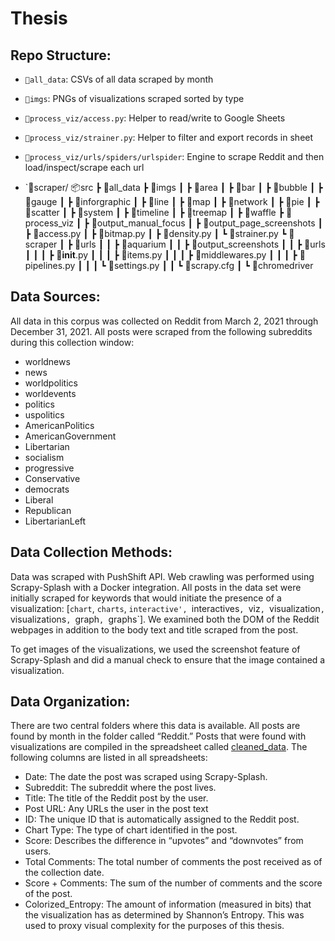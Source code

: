 # Thesis

## Repo Structure:

- `📂all_data`: CSVs of all data scraped by month
- `📂imgs`: PNGs of visualizations scraped sorted by type
- `📂process_viz/access.py`: Helper to read/write to Google Sheets
- `📂process_viz/strainer.py`: Helper to filter and export records in  sheet
- `📂process_viz/urls/spiders/urlspider`: Engine to scrape Reddit and then load/inspect/scrape each url

- `📂scraper/
📦src
 ┣ 📂all_data
 ┣ 📂imgs
 ┃ ┣ 📂area
 ┃ ┣ 📂bar
 ┃ ┣ 📂bubble
 ┃ ┣ 📂gauge
 ┃ ┣ 📂inforgraphic
 ┃ ┣ 📂line
 ┃ ┣ 📂map
 ┃ ┣ 📂network
 ┃ ┣ 📂pie
 ┃ ┣ 📂scatter
 ┃ ┣ 📂system
 ┃ ┣ 📂timeline
 ┃ ┣ 📂treemap
 ┃ ┣ 📂waffle
 ┣ 📂process_viz
 ┃ ┣ 📂output_manual_focus
 ┃ ┣ 📂output_page_screenshots
 ┃ ┣ 📜access.py
 ┃ ┣ 📜bitmap.py
 ┃ ┣ 📜density.py
 ┃ ┗ 📜strainer.py
 ┗ 📂scraper
 ┃ ┣ 📂urls
 ┃ ┃ ┣ 📂aquarium
 ┃ ┃ ┣ 📂output_screenshots
 ┃ ┃ ┣ 📂urls
 ┃ ┃ ┃ ┣ 📜__init__.py
 ┃ ┃ ┃ ┣ 📜items.py
 ┃ ┃ ┃ ┣ 📜middlewares.py
 ┃ ┃ ┃ ┣ 📜pipelines.py
 ┃ ┃ ┃ ┗ 📜settings.py
 ┃ ┃ ┗ 📜scrapy.cfg
 ┃ ┗ 📜chromedriver

## Data Sources: 

All data in this corpus was collected on Reddit from March 2, 2021 through December 31, 2021. All posts were scraped from the following subreddits during this collection window:

- worldnews
- news
- worldpolitics
- worldevents
- politics
- uspolitics
- AmericanPolitics
- AmericanGovernment
- Libertarian
- socialism
- progressive
- Conservative 
- democrats
- Liberal
- Republican
- LibertarianLeft


## Data Collection Methods: 
Data was scraped with PushShift API. Web crawling was performed using Scrapy-Splash with a  Docker integration. All posts in the data set were initially scraped for keywords that would initiate the presence of a visualization: [`chart`, `charts`, `interactive', `interactives`, `viz`, `visualization`, `visualizations`, `graph`, `graphs`]. We examined both the DOM of the Reddit webpages in addition to the body text and title scraped from the post. 

To get images of the visualizations, we used the screenshot feature of Scrapy-Splash and did a manual check to ensure that the image contained a visualization.

## Data Organization: 
There are two central folders where this data is available. All posts are found by month in the folder called “Reddit.” Posts that were found with visualizations are compiled in the spreadsheet called [cleaned_data](https://docs.google.com/spreadsheets/d/11ULjFTGqqZJw8iJbgyEKGL9ahp3sosLA4E4jG7cZgUs/edit?usp=sharing). The following columns are listed in all spreadsheets:

- Date: The date the post was scraped using Scrapy-Splash. 
- Subreddit: The subreddit where the post lives. 
- Title: The title of the Reddit post by the user. 
- Post URL: Any URLs the user  in the post text
- ID: The unique ID that is automatically assigned to the Reddit post.
- Chart Type: The type of chart identified in the post. 
- Score: Describes the difference in “upvotes” and “downvotes” from users. 
- Total Comments: The total number of comments the post received as of the collection date. 	
- Score + Comments: The sum of the number of comments and the score of the post. 
- Colorized_Entropy: The amount of information (measured in bits) that the visualization has as determined by Shannon’s Entropy. 
This was used to proxy visual complexity for the purposes of this thesis. 															
